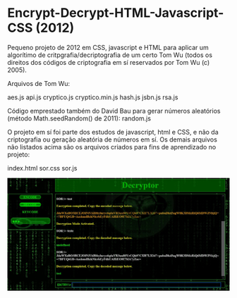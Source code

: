 # Encrypt-Decrypt-HTML-Javascript-CSS (2012)
Pequeno projeto de 2012 em CSS, javascript e HTML para aplicar um algorítimo de critpgrafia/decriptografia de um certo Tom Wu (todos os direitos dos códigos de criptografia em sí reservados por Tom Wu (c) 2005). 

Arquivos de Tom Wu: 

aes.js
api.js
cryptico.js
cryptico.min.js
hash.js
jsbn.js
rsa.js

Código emprestado também do David Bau para gerar números aleatórios (método Math.seedRandom() de 2011):
random.js

O projeto em sí foi parte dos estudos de javascript, html e CSS, e não da criptografia ou geração aleatória de números em sí.
Os demais arquivos não listados acima são os arquivos criados para fins de aprendizado no projeto: 

index.html
sor.css
sor.js

![alt text](https://github.com/MadsenAMS/Encrypt-Decrypt-HTML-Javascript-CSS/blob/main/thumbnail.jpg)
